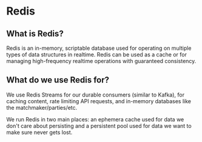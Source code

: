 # Redis

## What is Redis?

Redis is an in-memory, scriptable database used for operating on multiple types of data structures in realtime. Redis can be used as a cache or for managing high-frequency realtime operations with guaranteed consistency.

## What do we use Redis for?

We use Redis Streams for our durable consumers (similar to Kafka), for caching content, rate limiting API requests, and in-memory databases like the matchmaker/parties/etc.

We run Redis in two main places: an ephemera cache used for data we don't care about persisting and a persistent pool used for data we want to make sure never gets lost.

